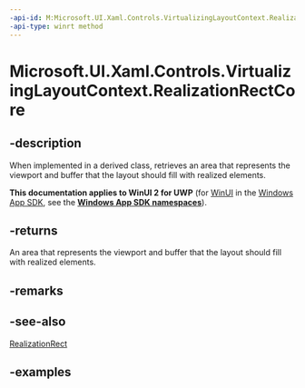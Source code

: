 ```yaml
---
-api-id: M:Microsoft.UI.Xaml.Controls.VirtualizingLayoutContext.RealizationRectCore
-api-type: winrt method
---
```


# Microsoft.UI.Xaml.Controls.VirtualizingLayoutContext.RealizationRectCore

<!--
protected virtual Windows.Foundation.Rect RealizationRectCore ();
-->

## -description

When implemented in a derived class, retrieves an area that represents the viewport and buffer that the layout should fill with realized elements.

**This documentation applies to WinUI 2 for UWP** (for [WinUI](/windows/apps/winui/winui3/) in the [Windows App SDK](/windows/apps/windows-app-sdk/), see the **[Windows App SDK namespaces](/windows/windows-app-sdk/api/winrt/)**).

## -returns

An area that represents the viewport and buffer that the layout should fill with realized elements.

## -remarks

## -see-also

[RealizationRect](virtualizinglayoutcontext_realizationrect.md)

## -examples

